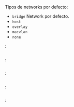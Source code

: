 Tipos de networks por defecto:
- `bridge` Network por defecto.
- `host` 
- `overlay`
- `macvlan`
- `none`

:
```

```

:
```

```


:
```

```

:
```

```

:
```

```